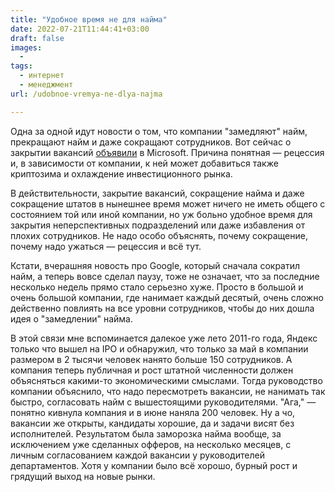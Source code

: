 ```yaml
---
title: "Удобное время не для найма"
date: 2022-07-21T11:44:41+03:00
draft: false
images:
  - 
tags:
  - интернет
  - менеджмент
url: /udobnoe-vremya-ne-dlya-najma

---
```

Одна за одной идут новости о том, что компании "замедляют" найм, прекращают найм и даже сокращают сотрудников. Вот сейчас о закрытии вакансий [объявили](https://www.bloomberg.com/news/articles/2022-07-20/microsoft-cuts-many-open-job-listings-in-weakening-economy) в Microsoft. Причина понятная — рецессия и, в зависимости от компании, к ней может добавиться также криптозима и охлаждение инвестиционного рынка.

В действительности, закрытие вакансий, сокращение найма и даже сокращение штатов в нынешнее время может ничего не иметь общего с состоянием той или иной компании, но уж больно удобное время для закрытия неперспективных подразделений или даже избавления от плохих сотрудников. Не надо особо объяснять, почему сокращение, почему надо ужаться — рецессия и всё тут.

Кстати, вчерашняя новость про Google, который сначала сократил найм, а теперь вовсе сделал паузу, тоже не означает, что за последние несколько недель прямо стало серьезно хуже. Просто в большой и очень большой компании, где нанимает каждый десятый, очень сложно действенно повлиять на все уровни сотрудников, чтобы до них дошла идея о "замедлении" найма. 

В этой связи мне вспоминается далекое уже лето 2011-го года, Яндекс только что вышел на IPO и обнаружил, что только за май в компании размером в 2 тысячи человек нанято больше 150 сотрудников. А компания теперь публичная и рост штатной численности должен объясняться какими-то экономическими смыслами. Тогда руководство компании объяснило, что надо пересмотреть вакансии, не нанимать так быстро, согласовать найм с вышестоящими руководителями. "Ага," — понятно кивнула компания и в июне наняла 200 человек. Ну а чо, вакансии же открыты, кандидаты хорошие, да и задачи висят без исполнителей. Результатом была заморозка найма вообще, за исключением уже сделанных офферов, на несколько месяцев, с личным согласованием каждой вакансии у руководителей департаментов. Хотя у компании было всё хорошо, бурный рост и грядущий выход на новые рынки.
<!--more-->
